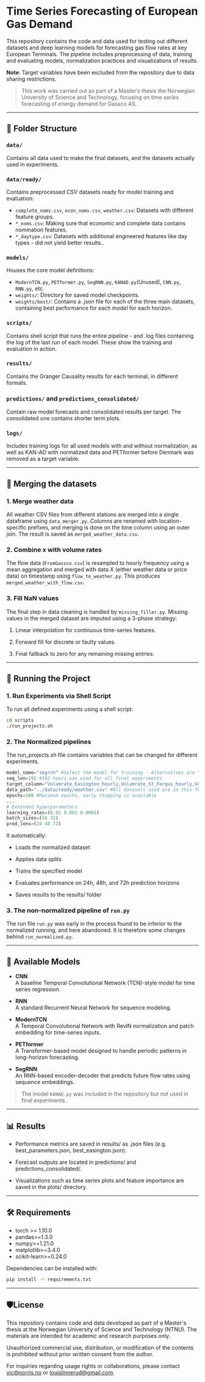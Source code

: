 # Time Series Forecasting of European Gas Demand
This repository contains the code and data used for testing out different datasets and deep learning models for forecasting gas flow rates at key European Terminals. The pipeline includes preprocessing of data, training and evaluating models, normalization practices and visualizations of results. 
<br>

**Note**: Target variables have been excluded from the repository due to data sharing restrictions.
> This work was carried out as part of a Master’s thesis the Norwegian University of Science and Technology, focusing on time series forecasting of energy demand for Gassco AS.


---

## 📂 Folder Structure

### `data/`
Contains all data used to make the final datasets, and the datasets actually used in experiments. 

### `data/ready/`
Contains preprocessed CSV datasets ready for model training and evaluation:
- `complete_noms.csv`, `econ_noms.csv`, `weather.csv`: Datasets with different feature groups.
- `*_noms.csv`: Making sure that economic and complete data contains nomination features. 
- `*_daytype.csv`: Datasets with additional engineered features like day types - did not yield better results..

### `models/`
Houses the core model definitions:
- `ModernTCN.py`, `PETformer.py`, `SegRNN.py`, `KANAD.py`(Unused), `CNN.py`, `RNN.py`, etc.
- `weights/`: Directory for saved model checkpoints.
- `weights/best/`: Contains a .json file for each of the three main datasets, containing best performance for each model for each horizon.

### `scripts/`
Contains shell script that runs the entire pipeline - and .log files containing the log of the last run of each model. These show the training and evaluation in action. 

### `results/`
Contains the Granger Causality results for each terminal, in different formats. 

### `predictions/` and `predictions_consolidated/`
Contain raw model forecasts and consolidated results per target. The consolidated one contains shorter term plots.

### `logs/`
Includes training logs for all used models with and without normalization, as well as KAN-AD with normalized data and PETformer before Denmark was removed as a target variable. 

---

## 📀 Merging the datasets

### 1. Merge weather data
All weather CSV files from different stations are merged into a single dataframe using `data_merger.py`. Columns are renamed with location-specific prefixes, and merging is done on the time column using an outer join. The result is saved as `merged_weather_data.csv`.

### 2. Combine x with volume rates
The flow data (`FromGassco.csv`) is resampled to hourly frequency using a mean aggregation and merged with data X (either weather data or price data) on timestamp using `flow_to_weather.py`. This produces `merged_weather_with_flow.csv`.

### 3. Fill NaN values
The final step in data cleaning is handled by `missing_filler.py`. Missing values in the merged dataset are imputed using a 3-phase strategy:

1. Linear interpolation for continuous time-series features.

2. Forward fill for discrete or faulty values.

3. Final fallback to zero for any remaining missing entries.

---

## 🚀 Running the Project

### 1. Run Experiments via Shell Script

To run all defined experiments using a shell script:

```bash
cd scripts
./run_projects.sh
```
### 2. The Normalized pipelines
The run_projects.sh file contains variables that can be changed for different experiments. 

```python
model_name="segrnn" #Select the model for training - Alternatives are "cnn", "rnn", "segrnn", "moderntcn" and "petformer"
seq_len=192 #192 hours was used for all final experiments
target_column="Volumrate_Easington_hourly,Volumrate_St_Fergus_hourly,Volumrate_Belgia_hourly,Volumrate_Frankrike_hourly,Volumrate_Tyskland_hourly" #Chosen target columns, separated by comma
data_path="../data/ready/weather.csv" #All datasets used are in this folder. Change "weather.csv" if wanted to "econ_noms.csv" or "complete_noms.csv"
epochs=500 #Maximum epochs, early stopping is available
...
# Extended hyperparameters
learning_rates=(0.01 0.001 0.0001)
batch_sizes=(16 32)
pred_lens=(24 48 72)
```
It automatically:

- Loads the normalized dataset

- Applies data splits

- Trains the specified model

- Evaluates performance on 24h, 48h, and 72h prediction horizons

- Saves results to the results/ folder

### 3. The non-normalized pipeline of `run.py`
The run file `run.py` was early in the process found to be inferior to the normalized running, and here abandoned. It is therefore some changes behind `run_normalized.py`.

---
## 🧠 Available Models

- **CNN**  
  A baseline Temporal Convolutional Network (TCN)-style model for time series regression. 

- **RNN**  
  A standard Recurrent Neural Network for sequence modeling.

- **ModernTCN**  
  A Temporal Convolutional Network with RevIN normalization and patch embedding for time-series inputs.

- **PETformer**  
  A Transformer-based model designed to handle periodic patterns in long-horizon forecasting.

- **SegRNN**  
  An RNN-based encoder-decoder that predicts future flow rates using sequence embeddings.

> The model `KANAD.py` was included in the repository but not used in final experiments.

--- 

## 📊 Results
- Performance metrics are saved in results/ as .json files (e.g. best_parameters.json, best_easington.json).

- Forecast outputs are located in predictions/ and predictions_consolidated/.

- Visualizations such as time series plots and feature importance are saved in the plots/ directory.

---

## 🛠️ Requirements
- torch >= 1.10.0
- pandas>=1.3.0
- numpy>=1.21.0
- matplotlib>=3.4.0
- scikit-learn>=0.24.0

Dependencies can be installed with:
```bash
pip install -r requirements.txt
```
--- 
## 🛡️License

This repository contains code and data developed as part of a Master's thesis at the Norwegian University of Science and Technology (NTNU). The materials are intended for academic and research purposes only.

Unauthorized commercial use, distribution, or modification of the contents is prohibited without prior written consent from the author.

For inquiries regarding usage rights or collaborations, please contact vic@norris.no or louislinnerud@gmail.com.
